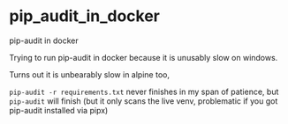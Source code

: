 # pip_audit_in_docker
pip-audit in docker

Trying to run pip-audit in docker because it is unusably slow on windows.

Turns out it is unbearably slow in alpine too, 

`pip-audit -r requirements.txt` never finishes in my span of patience, but `pip-audit`
will finish (but it only scans the live venv, problematic if you got pip-audit installed
via pipx)